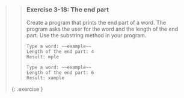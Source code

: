 <!-- WAS 3-12 -->
>> ### Exercise 3-18: The end part
>> 
>> Create a program that prints the end part of a word. The program asks the user for the word and the length of the end part. Use the substring method in your program.
>> 
>> ```output
>>Type a word: ~~example~~
>> Length of the end part: 4
>> Result: mple
>>```
>>
>>```output
>> Type a word: ~~example~~
>> Length of the end part: 6
>> Result: xample
>>```
>> 
>{: .exercise }